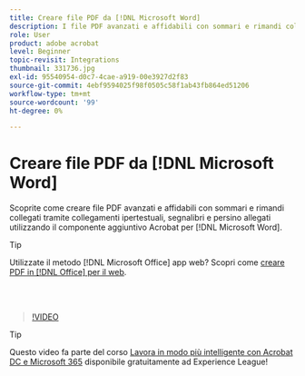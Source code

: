 ```yaml
---
title: Creare file PDF da [!DNL Microsoft Word]
description: I file PDF avanzati e affidabili con sommari e rimandi collegati tramite collegamenti ipertestuali, segnalibri e persino allegati possono essere creati facilmente utilizzando il componente aggiuntivo Acrobat per [!DNL Microsoft Word]
role: User
product: adobe acrobat
level: Beginner
topic-revisit: Integrations
thumbnail: 331736.jpg
exl-id: 95540954-d0c7-4cae-a919-00e3927d2f83
source-git-commit: 4ebf9594025f98f0505c58f1ab43fb864ed51206
workflow-type: tm+mt
source-wordcount: '99'
ht-degree: 0%

---
```


# Creare file PDF da [!DNL Microsoft Word]

Scoprite come creare file PDF avanzati e affidabili con sommari e rimandi collegati tramite collegamenti ipertestuali, segnalibri e persino allegati utilizzando il componente aggiuntivo Acrobat per [!DNL Microsoft Word].

>[!TIP]
>
>Utilizzate il metodo [!DNL Microsoft Office] app web? Scopri come [creare PDF in [!DNL Office] per il web](../integrate/createofficeweb.md).

<br> 

>[!VIDEO](https://video.tv.adobe.com/v/331736?quality=12&learn=on&hidetitle=true)

>[!TIP]
>
>Questo video fa parte del corso [Lavora in modo più intelligente con Acrobat DC e Microsoft 365](https://experienceleague.adobe.com/?recommended=Acrobat-U-1-2021.microsoft365) disponibile gratuitamente ad Experience League!